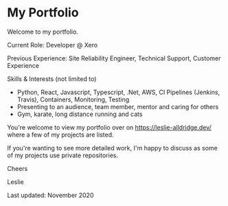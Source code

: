 # My Portfolio

Welcome to my portfolio.

Current Role: Developer @ Xero

Previous Experience: Site Reliability Engineer, Technical Support, Customer Experience

Skills & Interests (not limited to)

- Python, React, Javascript, Typescript, .Net, AWS, CI Pipelines (Jenkins, Travis), Containers, Monitoring, Testing
- Presenting to an audience, team member, mentor and caring for others
- Gym, karate, long distance running and cats

You're welcome to view my portfolio over on https://leslie-alldridge.dev/ where a few of my projects are listed.

If you're wanting to see more detailed work, I'm happy to discuss as some of my projects use private repositories.

Cheers

Leslie

Last updated: November 2020
